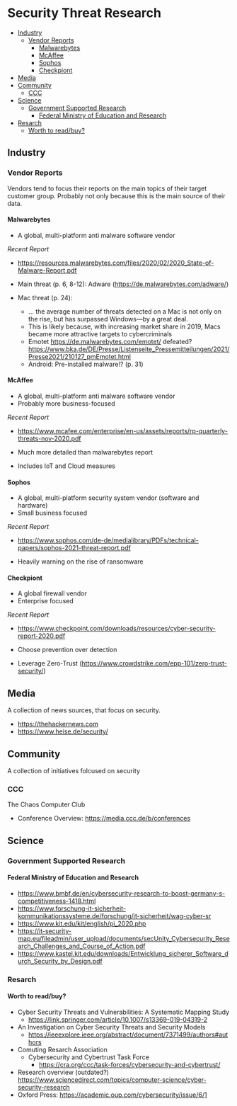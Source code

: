 # Security Threat Research

* [Industry](#industry)
  * [Vendor Reports](#vendor-reports)
    * [Malwarebytes](#malwarebytes)
    * [McAffee](#mcaffee)
    * [Sophos](#sophos)
    * [Checkpiont](#checkpiont)
* [Media](#media)
* [Community](#community)
  * [CCC](#ccc)
* [Science](#science)
  * [Government Supported Research](#government-supported-research)
    * [Federal Ministry of Education and Research](#federal-ministry-of-education-and-research)
* [Resarch](#resarch)
  * [Worth to read/buy?](#worth-to-readbuy)

## Industry 

### Vendor Reports

Vendors tend to focus their reports on the main topics of their target customer group. Probably not only because this is the main source of their data.

#### Malwarebytes 

- A global, multi-platform anti malware software vendor 

*Recent Report*
- https://resources.malwarebytes.com/files/2020/02/2020_State-of-Malware-Report.pdf

- Main threat (p. 6, 8-12): Adware (https://de.malwarebytes.com/adware/)
- Mac threat (p. 24):
  - ... the average number of threats detected on a Mac is not only on the rise, 
    but has surpassed Windows—by a great deal.
  - This is likely because, with increasing market share in 2019,
    Macs became more attractive targets to cybercriminals
  - Emotet https://de.malwarebytes.com/emotet/ defeated? https://www.bka.de/DE/Presse/Listenseite_Pressemitteilungen/2021/Presse2021/210127_pmEmotet.html
  - Android: Pre-installed malware!? (p. 31)
 
#### McAffee
 
- A global, multi-platform anti malware software vendor 
- Probably more business-focused

*Recent Report* 
- https://www.mcafee.com/enterprise/en-us/assets/reports/rp-quarterly-threats-nov-2020.pdf

- Much more detailed than malwarebytes report
- Includes IoT and Cloud measures

#### Sophos

- A global, multi-platform security system vendor (software and hardware)
- Small business focused

*Recent Report* 
- https://www.sophos.com/de-de/medialibrary/PDFs/technical-papers/sophos-2021-threat-report.pdf

- Heavily warning on the rise of ransomware

#### Checkpiont

- A global firewall vendor
- Enterprise focused

*Recent Report*
- https://www.checkpoint.com/downloads/resources/cyber-security-report-2020.pdf
  
- Choose prevention over detection
- Leverage Zero-Trust (https://www.crowdstrike.com/epp-101/zero-trust-security/)

## Media

A collection of news sources, that focus on security.

- https://thehackernews.com
- https://www.heise.de/security/

## Community

A collection of initiatives folcused on security

### CCC

The Chaos Computer Club

- Conference Overview: https://media.ccc.de/b/conferences

## Science

### Government Supported Research

#### Federal Ministry of Education and Research

- https://www.bmbf.de/en/cybersecurity-research-to-boost-germany-s-competitiveness-1418.html
- https://www.forschung-it-sicherheit-kommunikationssysteme.de/forschung/it-sicherheit/wag-cyber-sr
- https://www.kit.edu/kit/english/pi_2020.php
- https://it-security-map.eu/fileadmin/user_upload/documents/secUnity_Cybersecurity_Research_Challenges_and_Course_of_Action.pdf
- https://www.kastel.kit.edu/downloads/Entwicklung_sicherer_Software_durch_Security_by_Design.pdf


### Resarch

#### Worth to read/buy?

- Cyber Security Threats and Vulnerabilities: A Systematic Mapping Study
  - https://link.springer.com/article/10.1007/s13369-019-04319-2
- An Investigation on Cyber Security Threats and Security Models
  - https://ieeexplore.ieee.org/abstract/document/7371499/authors#authors
- Comuting Resarch Association
    - Cybersecurity and Cybertrust Task Force
      - https://cra.org/ccc/task-forces/cybersecurity-and-cybertrust/
- Research overview (outdated?) https://www.sciencedirect.com/topics/computer-science/cyber-security-research
- Oxford Press: https://academic.oup.com/cybersecurity/issue/6/1

